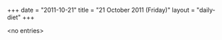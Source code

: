 +++
date = "2011-10-21"
title = "21 October 2011 (Friday)"
layout = "daily-diet"
+++


\<no entries\>

